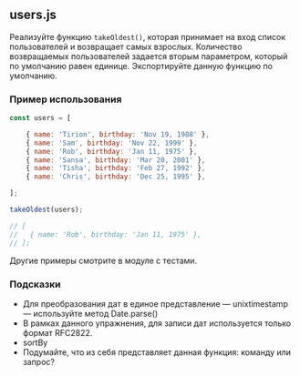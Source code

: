 ## users.js

Реализуйте функцию `takeOldest()`, которая принимает на вход список пользователей и 
возвращает самых взрослых. Количество возвращаемых пользователей задается вторым 
параметром, который по умолчанию равен единице. Экспортируйте данную функцию по умолчанию.

### Пример использования

```js
const users = [

    { name: 'Tirion', birthday: 'Nov 19, 1988' },
    { name: 'Sam', birthday: 'Nov 22, 1999' },
    { name: 'Rob', birthday: 'Jan 11, 1975' },
    { name: 'Sansa', birthday: 'Mar 20, 2001' },
    { name: 'Tisha', birthday: 'Feb 27, 1992' },
    { name: 'Chris', birthday: 'Dec 25, 1995' },

];

takeOldest(users);

// [
//   { name: 'Rob', birthday: 'Jan 11, 1975' },
// ];
```

Другие примеры смотрите в модуле с тестами.

### Подсказки

* Для преобразования дат в единое представление — unixtimestamp — используйте метод Date.parse()
* В рамках данного упражнения, для записи дат используется только формат RFC2822.
* sortBy
* Подумайте, что из себя представляет данная функция: команду или запрос?

